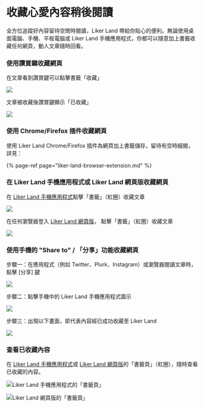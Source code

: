 # 收藏心愛內容稍後閱讀

全方位追蹤好內容留待空閒時閱讀，Liker Land 帶給你貼心的便利。無論使用桌面電腦、手機、平板電腦或 Liker Land 手機應用程式，你都可以隨意加上書籤收藏任何網頁，動人文章隨時回看。

### 使用讚賞鍵收藏網頁

在文章看到讚賞鍵可以點擊書籤「收藏」

![](../../.gitbook/assets/likecoin-button-save-later-1.png)

文章被收藏後讚賞鍵顯示「已收藏」

![](../../.gitbook/assets/likecoin-button-save-later-2.png)

### 使用 Chrome/Firefox 插件收藏網頁

使用 Liker Land Chrome/Firefox 插件為網頁加上書籤儲存，留待有空時細閱，詳見：

{% page-ref page="liker-land-browser-extension.md" %}

### 在 Liker Land 手機應用程式或 Liker Land 網頁版收藏網頁

在 [Liker Land 手機應用程式](https://docs.like.co/v/zh/user-guide/liker-land/discovering-contents)點擊「書籤」（紅圈）收藏文章

![](../../.gitbook/assets/likecoin-button-save-later-5.png)

在任何瀏覽器登入 [Liker Land 網頁版](https://liker.land/)， 點擊「書籤」（紅圈）收藏文章

![](../../.gitbook/assets/likecoin-button-save-later-3.png)

### 使用手機的 "Share to" / 「分享」功能收藏網頁

步驟一：在應用程式（例如 Twitter、Plurk、Instagram）或瀏覽器閱讀文章時，點擊 \[分享\] 鍵

![](../../.gitbook/assets/likecoin-button-save-later-6.jpg)

步驟二：點擊手機中的 Liker Land 手機應用程式圖示

![](../../.gitbook/assets/likecoin-button-save-later-7.jpg)

步驟三：出現以下畫面，即代表內容經已成功收藏至 Liker Land

![](../../.gitbook/assets/likecoin-button-save-later-8.png)

### 查看已收藏內容

在 [Liker Land 手機應用程式](https://docs.like.co/v/zh/user-guide/liker-land/discovering-contents)或 [Liker Land 網頁版](https://docs.like.co/v/zh/user-guide/liker-land/liker-land-web)的「書籤頁」（紅圈），隨時查看已收藏的內容。

![Liker Land &#x624B;&#x6A5F;&#x61C9;&#x7528;&#x7A0B;&#x5F0F;&#x7684;&#x300C;&#x66F8;&#x7C64;&#x9801;&#x300D;](../../.gitbook/assets/img_0816.jpg)

![Liker Land &#x7DB2;&#x9801;&#x7248;&#x7684;&#x300C;&#x66F8;&#x7C64;&#x9801;&#x300D;](../../.gitbook/assets/likecoin-button-save-later-4.png)

